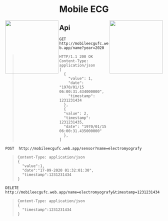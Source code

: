 <h1 align="center">Mobile ECG</h1>

<a href="https://en.wikipedia.org"><img src="https://user-images.githubusercontent.com/17098382/92084131-52061480-ed9d-11ea-9acd-ec209bbed243.png" align="left" height="170" /></a>
<a href="https://http://www.ufc.br/"><img src="https://user-images.githubusercontent.com/17098382/92084392-b45f1500-ed9d-11ea-8ec9-09c7f1283b2c.png" align="right" height="170" /></a>


<h2 align="left">Api</h2>

`` GET http://mobileecgufc.web.app/name?year=2020 ``
> ``` http
> HTTP/1.1 200 OK
> Content-Type: application/json 
> [
>   {
>     "value": 1,
>     "date": "1970/01/15 06:00:31.434000000",
>     "timestamp": 1231231434
>   },
>   {
>   "value": 2,
>   "timestamp": 1231231435,
>   "date": "1970/01/15 06:00:31.435000000"
>   },
> ]
> ```

`` POST  http://mobileecgufc.web.app/sensor?name=electromyografy ``
> ``` http
> Content-Type: application/json 
> {
>   "value":1,
>   "date":"17-09-2020 01:32:01:30",
>   "timestamp":1231231434
> }
> ```

`` DELETE http://mobileecgufc.web.app/name=electromyografy&timestamp=1231231434 ``
> ``` http
> Content-Type: application/json 
> {
>   "timestamp":1231231434
> }
> ```

